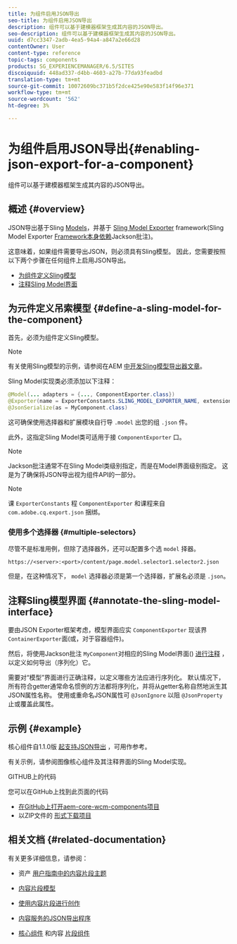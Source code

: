 ```yaml
---
title: 为组件启用JSON导出
seo-title: 为组件启用JSON导出
description: 组件可以基于建模器框架生成其内容的JSON导出。
seo-description: 组件可以基于建模器框架生成其内容的JSON导出。
uuid: d7cc3347-2adb-4ea5-94a4-a847a2e66d28
contentOwner: User
content-type: reference
topic-tags: components
products: SG_EXPERIENCEMANAGER/6.5/SITES
discoiquuid: 448ad337-d4bb-4603-a27b-77da93feadbd
translation-type: tm+mt
source-git-commit: 10072609bc371b5f2dce425e90e583f14f96e371
workflow-type: tm+mt
source-wordcount: '562'
ht-degree: 3%

---
```



# 为组件启用JSON导出{#enabling-json-export-for-a-component}

组件可以基于建模器框架生成其内容的JSON导出。

## 概述 {#overview}

JSON导出基于Sling [Models](https://sling.apache.org/documentation/bundles/models.html)，并基于 [Sling Model Exporter](https://sling.apache.org/documentation/bundles/models.html#exporter-framework-since-130) framework(Sling Model Exporter [Framework本身依赖](https://github.com/FasterXML/jackson-annotations/wiki/Jackson-Annotations)Jackson批注)。

这意味着，如果组件需要导出JSON，则必须具有Sling模型。 因此，您需要按照以下两个步骤在任何组件上启用JSON导出。

* [为组件定义Sling模型](/help/sites-developing/json-exporter-components.md#define-a-sling-model-for-the-component)
* [注释Sling Model界面](#annotate-the-sling-model-interface)

## 为元件定义吊索模型 {#define-a-sling-model-for-the-component}

首先，必须为组件定义Sling模型。

>[!NOTE]
>
>有关使用Sling模型的示例，请参阅在AEM [中开发Sling模型导出器文章](https://helpx.adobe.com/experience-manager/kt/platform-repository/using/sling-model-exporter-tutorial-develop.html)。

Sling Model实现类必须添加以下注释：

```java
@Model(... adapters = {..., ComponentExporter.class})
@Exporter(name = ExporterConstants.SLING_MODEL_EXPORTER_NAME, extensions = ExporterConstants.SLING_MODEL_EXTENSION)
@JsonSerialize(as = MyComponent.class)
```

这可确保使用选择器和扩展模块自行导 `.model` 出您的组 `.json` 件。

此外，这指定Sling Model类可适用于接 `ComponentExporter` 口。

>[!NOTE]
>
>Jackson批注通常不在Sling Model类级别指定，而是在Model界面级别指定。 这是为了确保将JSON导出视为组件API的一部分。

>[!NOTE]
>
>课 `ExporterConstants` 程 `ComponentExporter` 和课程来自 `com.adobe.cq.export.json` 捆绑。

### 使用多个选择器 {#multiple-selectors}

尽管不是标准用例，但除了选择器外，还可以配置多个选 `model` 择器。

```
https://<server>:<port>/content/page.model.selector1.selector2.json
```

但是，在这种情况下， `model` 选择器必须是第一个选择器，扩展名必须是 `.json`。

## 注释Sling模型界面 {#annotate-the-sling-model-interface}

要由JSON Exporter框架考虑，模型界面应实 `ComponentExporter` 现该界 `ContainerExporter`面(或，对于容器组件)。

然后，将使用Jackson批注 `MyComponent`对相应的Sling Model界面() [进行注释](https://github.com/FasterXML/jackson-annotations/wiki/Jackson-Annotations) ，以定义如何导出（序列化）它。

需要对“模型”界面进行正确注释，以定义哪些方法应进行序列化。 默认情况下，所有符合getter通常命名惯例的方法都将序列化，并将从getter名称自然地派生其JSON属性名称。 使用或重命名JSON属性可 `@JsonIgnore` 以阻 `@JsonProperty` 止或覆盖此属性。

## 示例 {#example}

核心组件自1.1.0版 [起支持JSON导出](https://docs.adobe.com/content/help/zh-Hans/experience-manager-core-components/using/introduction.html) ，可用作参考。

有关示例，请参阅图像核心组件及其注释界面的Sling Model实现。

GITHUB上的代码

您可以在GitHub上找到此页面的代码

* [在GitHub上打开aem-core-wcm-components项目](https://github.com/Adobe-Marketing-Cloud/aem-core-wcm-components)
* 以ZIP文件的 [形式下载项目](https://github.com/Adobe-Marketing-Cloud/aem-core-wcm-components/archive/master.zip)

## 相关文档 {#related-documentation}

有关更多详细信息，请参阅：

* 资产 [用户指南中的内容片段主题](https://helpx.adobe.com/experience-manager/6-4/assets/user-guide.html?topic=/experience-manager/6-4/assets/morehelp/content-fragments.ug.js)

* [内容片段模型](/help/assets/content-fragments-models.md)
* [使用内容片段进行创作](/help/sites-authoring/content-fragments.md)
* [内容服务的JSON导出程序](/help/sites-developing/json-exporter.md)
* [核心组件](https://docs.adobe.com/content/help/zh-Hans/experience-manager-core-components/using/introduction.html) 和内容 [片段组件](https://helpx.adobe.com/experience-manager/core-components/using/content-fragment-component.html)

